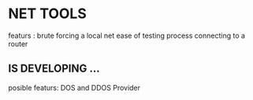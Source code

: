 # NET TOOLS
featurs :
    brute forcing a local net 
    ease of testing process
    connecting to a router 
## IS DEVELOPING ...
posible featurs:
    DOS and DDOS Provider

